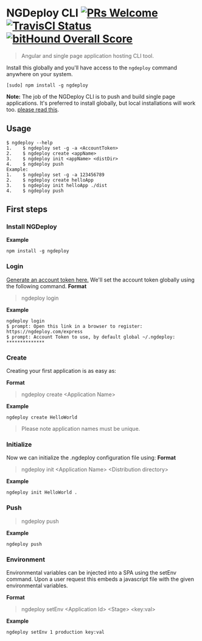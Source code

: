 # NGDeploy CLI [![PRs Welcome](https://img.shields.io/badge/PRs-welcome-brightgreen.svg?style=flat-square)](http://makeapullrequest.com) [![TravisCI Status](https://travis-ci.org/NGDeployio/ngDeploy.svg)](https://travis-ci.org/NGDeployio) [![bitHound Overall Score](https://www.bithound.io/github/NGDeployio/ngDeploy/badges/score.svg)](https://www.bithound.io/github/NGDeployio/ngDeploy)

> Angular and single page application hosting CLI tool.

Install this globally and you'll have access to the `ngdeploy` command anywhere on your system.

```shell
[sudo] npm install -g ngdeploy
```
**Note:** The job of the NGDeploy CLI is to push and build single page applications. It's preferred to install globally, but local installations will work too. [please read this](http://nodejs.org/en/blog/npm/npm-1-0-global-vs-local-installation).


## Usage
```shell
$ ngdeploy --help
1.    $ ngdeploy set -g -a <AccountToken>
2.    $ ngdeploy create <appName>
3.    $ ngdeploy init <appName> <distDir>
4.    $ ngdeploy push
Example: 
1.    $ ngdeploy set -g -a 123456789
2.    $ ngdeploy create helloApp
3.    $ ngdeploy init helloApp ./dist
4.    $ ngdeploy push
```
## First steps

### Install NGDeploy

**Example**
```shell
npm install -g ngdeploy 
```

### Login
[Generate an account token here.](http://ngdeploy.com/registerUser) We'll set the account token globally using the following command.
**Format**
> ngdeploy login

**Example**
```shell
ngdeploy login 
$ prompt: Open this link in a browser to register: https://ngdeploy.com/express
$ prompt: Account Token to use, by default global ~/.ngdeploy:  **************
```

### Create
Creating your first application is as easy as:

**Format**  
> ngdeploy create \<Application Name> 

**Example**  
```shell
ngdeploy create HelloWorld
```
> Please note application names must be unique.

### Initialize
Now we can initialize the .ngdeploy configuration file using:
**Format**
> ngdeploy init \<Application Name> \<Distribution directory>

**Example**
```shell
ngdeploy init HelloWorld .  
```

### Push
> ngdeploy push

**Example**  
```shell
ngdeploy push
```

### Environment
Environmental variables can be injected into a SPA using the setEnv command. Upon a 
user request this embeds a javascript file with the given environmental variables. 

**Format** 
> ngdeploy setEnv \<Application Id> \<Stage> \<key:val>

**Example**
```shell
ngdeploy setEnv 1 production key:val
```
